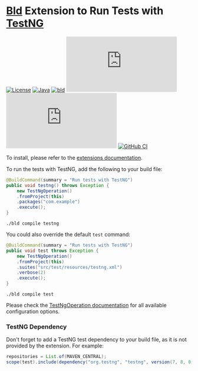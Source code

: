 # [Bld](https://rife2.com/bld) Extension to Run Tests with [TestNG](https://testng.org/)


[![License](https://img.shields.io/badge/license-Apache%20License%202.0-blue.svg)](https://opensource.org/licenses/Apache-2.0)
[![Java](https://img.shields.io/badge/java-17%2B-blue)](https://www.oracle.com/java/technologies/javase/jdk17-archive-downloads.html)
[![bld](https://img.shields.io/badge/1.7.0-FA9052?label=bld&labelColor=2392FF)](https://rife2.com/bld)
[![Release](https://flat.badgen.net/maven/v/metadata-url/repo.rife2.com/releases/com/uwyn/rife2/bld-testng/maven-metadata.xml?color=blue)](https://repo.rife2.com/#/releases/com/uwyn/rife2/bld-testng)
[![Snapshot](https://flat.badgen.net/maven/v/metadata-url/repo.rife2.com/snapshots/com/uwyn/rife2/bld-testng/maven-metadata.xml?label=snapshot)](https://repo.rife2.com/#/snapshots/com/uwyn/rife2/bld-testng)
[![GitHub CI](https://github.com/rife2/bld-testng/actions/workflows/bld.yml/badge.svg)](https://github.com/rife2/bld-testng/actions/workflows/bld.yml)

To install, please refer to the [extensions documentation](https://github.com/rife2/bld/wiki/Extensions).

To run the tests with TestNG, add the following to your build file:

```java
@BuildCommand(summary = "Run tests with TestNG")
public void testng() throws Exception {
    new TestNgOperation()
    .fromProject(this)
    .packages("com.example")
    .execute();
}
```

```text
./bld compile testng
```

You could also override the default `test` command:

```java
@BuildCommand(summary = "Run tests with TestNG")
public void test throws Exception {
    new TestNgOperation()
    .fromProject(this)
    .suites("src/test/resources/testng.xml")
    .verbose(2)
    .execute();
}
```
```
./bld compile test
```

Please check the [TestNgOperation documentation](https://rife2.github.io/bld-testng/rife/bld/extension/TestNgOperation.html#method-summary) for all available configuration options.

### TestNG Dependency

Don't forget to add a TestNG test dependency to your build file, as it is not provided by the extension. For example:

```java
repositories = List.of(MAVEN_CENTRAL);
scope(test).include(dependency("org.testng", "testng", version(7, 8, 0)));

```